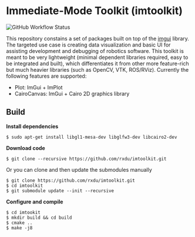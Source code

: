 # Immediate-Mode Toolkit (imtoolkit)

![GitHub Workflow Status](https://github.com/rxdu/imtoolkit/workflows/CMake/badge.svg)

This repository constains a set of packages built on top of the [imgui](https://github.com/ocornut/imgui) library. The targeted use case is creating data visualization and basic UI for assisting development and debugging of robotics software. This toolkit is meant to be very lightweight (minimal dependent libraries required, easy to be integrated and built), which differentiates it from other more feature-rich but much heavier libraries (such as OpenCV, VTK, ROS/RViz). Currently the following features are supported:

* Plot: ImGui + ImPlot
* CairoCanvas: ImGui + Cairo 2D graphics library

## Build 

**Install dependencies**

```
$ sudo apt-get install libgl1-mesa-dev libglfw3-dev libcairo2-dev
```

**Download code**

```
$ git clone --recursive https://github.com/rxdu/imtoolkit.git
```

Or you can clone and then update the submodules manually

```
$ git clone https://github.com/rxdu/imtoolkit.git
$ cd imtoolkit
$ git submodule update --init --recursive
```

**Configure and compile**

```
$ cd imtookit
$ mkdir build && cd build
$ cmake ..
$ make -j8
```
